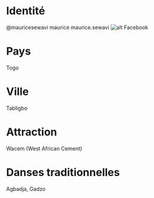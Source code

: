 # Identité
@mauricesewavi
maurice
maurice.sewavi
![alt Facebook](https://github.com/koffisani/github-rep-for-iai/blob/master/img/facebook-official.png)
# Pays
Togo
# Ville
Tabligbo
# Attraction 
Wacem (West African Cement)
# Danses traditionnelles 
Agbadja, Gadzo
